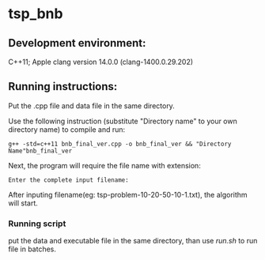 # tsp_bnb

## Development environment: 
  C++11;
  Apple clang version 14.0.0 (clang-1400.0.29.202)

## Running instructions:
  Put the .cpp file and data file in the same directory.

  Use the following instruction (substitute "Directory name" to your own directory name) to compile and run:

    g++ -std=c++11 bnb_final_ver.cpp -o bnb_final_ver && "Directory Name"bnb_final_ver

  Next, the program will require the file name with extension:

    Enter the complete input filename:

  After inputing filename(eg:  tsp-problem-10-20-50-10-1.txt), the algorithm will start.


### Running script
  put the data and executable file in the same directory, than use *run.sh* to run file in batches. 
